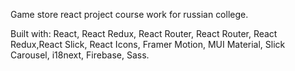 Game store react project course work for russian college.

Built with: React, React Redux, React Router, React Router, React Redux,React Slick, React Icons, Framer Motion, MUI Material, Slick Carousel, i18next, Firebase, Sass.
